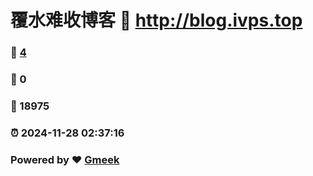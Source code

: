 # 覆水难收博客 :link: http://blog.ivps.top 
### :page_facing_up: [4](http://blog.ivps.top/tag.html) 
### :speech_balloon: 0 
### :hibiscus: 18975 
### :alarm_clock: 2024-11-28 02:37:16 
### Powered by :heart: [Gmeek](https://github.com/readgovip/readgovip.github.io)
